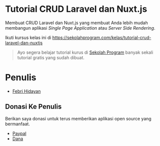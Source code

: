 # Tutorial CRUD Laravel dan Nuxt.js
Membuat CRUD Laravel dan Nuxt.js yang membuat Anda lebih mudah membangun aplikasi *Single Page Application* atau *Server Side Rendering*.

Ikuti kursus kelas ini di https://sekolahprogram.com/kelas/tutorial-crud-laravel-dan-nuxtjs

>Ayo segera belajar tutorial kurus di [Sekolah Program](https://sekolahprogram.com) banyak sekali tutorial gratis yang sudah dibuat.

# Penulis
- [Febri Hidayan](https://github.com/febrihidayan)

## Donasi Ke Penulis
Berikan saya donasi untuk terus memberikan aplikasi open source yang bermanfaat.
- [Paypal](https://paypal.me/febrihidayan)
- [Dana](https://link.dana.id/qr/2d6by546)